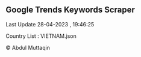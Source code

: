 

## Google Trends Keywords Scraper 
 
Last Update 28-04-2023 , 19:46:25

Country List :
VIETNAM.json



© Abdul Muttaqin 
